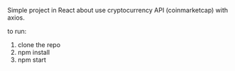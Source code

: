 Simple project in React about use cryptocurrency API (coinmarketcap) with axios.

to run:

1. clone the repo
2. npm install
3. npm start
